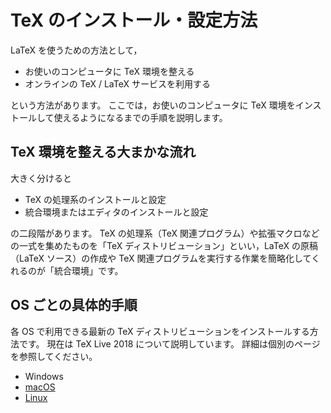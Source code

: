 # TeX のインストール・設定方法

LaTeX を使うための方法として，

- お使いのコンピュータに TeX 環境を整える
- オンラインの TeX / LaTeX サービスを利用する

という方法があります。
ここでは，お使いのコンピュータに TeX 環境をインストールして使えるようになるまでの手順を説明します。

## TeX 環境を整える大まかな流れ

大きく分けると

+ TeX の処理系のインストールと設定
+ 統合環境またはエディタのインストールと設定

の二段階があります。
TeX の処理系（TeX 関連プログラム）や拡張マクロなどの一式を集めたものを「TeX ディストリビューション」といい，LaTeX の原稿（LaTeX ソース）の作成や TeX 関連プログラムを実行する作業を簡略化してくれるのが「統合環境」です。

## OS ごとの具体的手順

各 OS で利用できる最新の TeX ディストリビューションをインストールする方法です。
現在は TeX Live 2018 について説明しています。
詳細は個別のページを参照してください。

- Windows
- [macOS](./macos.md)
- [Linux](./linux.md)
